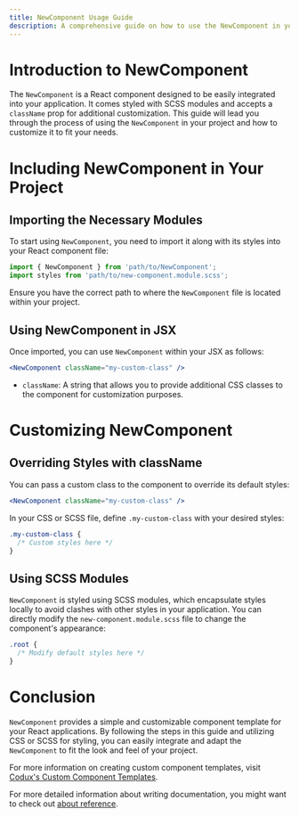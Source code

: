 ```yaml
---
title: NewComponent Usage Guide
description: A comprehensive guide on how to use the NewComponent in your React projects.
---
```


# Introduction to NewComponent
The `NewComponent` is a React component designed to be easily integrated into your application. It comes styled with SCSS modules and accepts a `className` prop for additional customization. This guide will lead you through the process of using the `NewComponent` in your project and how to customize it to fit your needs.

# Including NewComponent in Your Project

## Importing the Necessary Modules
To start using `NewComponent`, you need to import it along with its styles into your React component file:

```javascript
import { NewComponent } from 'path/to/NewComponent';
import styles from 'path/to/new-component.module.scss';
```

Ensure you have the correct path to where the `NewComponent` file is located within your project.

## Using NewComponent in JSX
Once imported, you can use `NewComponent` within your JSX as follows:

```jsx
<NewComponent className="my-custom-class" />
```

- `className`: A string that allows you to provide additional CSS classes to the component for customization purposes.

# Customizing NewComponent

## Overriding Styles with className
You can pass a custom class to the component to override its default styles:

```jsx
<NewComponent className="my-custom-class" />
```

In your CSS or SCSS file, define `.my-custom-class` with your desired styles:

```scss
.my-custom-class {
  /* Custom styles here */
}
```

## Using SCSS Modules
`NewComponent` is styled using SCSS modules, which encapsulate styles locally to avoid clashes with other styles in your application. You can directly modify the `new-component.module.scss` file to change the component's appearance:

```scss
.root {
  /* Modify default styles here */
}
```

# Conclusion

`NewComponent` provides a simple and customizable component template for your React applications. By following the steps in this guide and utilizing CSS or SCSS for styling, you can easily integrate and adapt the `NewComponent` to fit the look and feel of your project.

For more information on creating custom component templates, visit [Codux's Custom Component Templates](https://help.codux.com/kb/en/article/kb16522).

For more detailed information about writing documentation, you might want to check out [about reference](https://diataxis.fr/reference/).